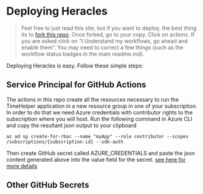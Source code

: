 # Deploying Heracles

> Feel free to just read this site, but if you want to deploy, the best thing its to [fork this repo](https://docs.github.com/en/free-pro-team@latest/github/getting-started-with-github/fork-a-repo). Once forked, go to your copy.  Click on actions.  If you are asked click on “I Understand my workflows, go ahead and enable them”. You may need to correct a few things (such as the workflow status badges in the main readme.md). 

Deploying Heracles is easy.  Follow these simple steps:

## Service Principal for GitHub Actions
The actions in this repo create all the resources necessary to run the TimeHelper application in a new resource group in one of your subscription.  In order to do that we need Azure credentials with contributor rights to the subscription where you will host. Run the following command in Azure CLI and copy the resultant json output to your clipboard

`az ad sp create-for-rbac --name "myApp" --role contributor --scopes /subscriptions/{subscription-id} --sdk-auth`

Then create GitHub secret called AZURE_CREDENTIALS and paste the json content generated above into the value field for the secret. [see here for more details](https://github.com/Azure/login#configure-deployment-credentials)

## Other GitHub Secrets

